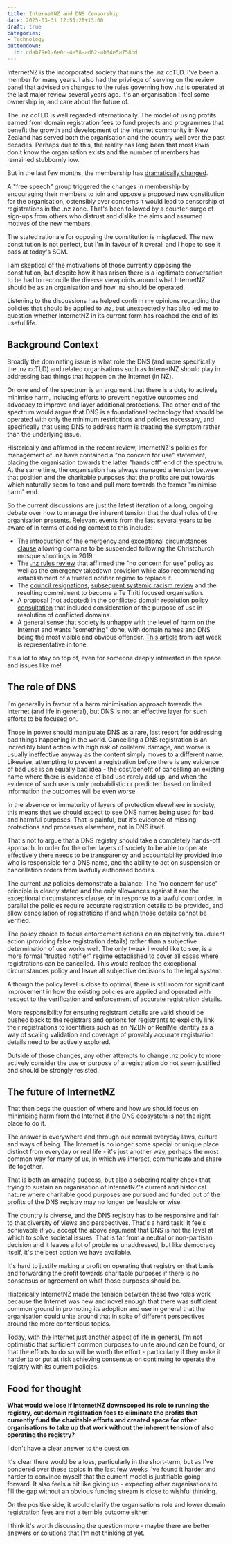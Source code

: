 ```yaml
---
title: InternetNZ and DNS Censorship
date: 2025-03-31 12:55:28+13:00
draft: true
categories:
- Technology
buttondown:
  id: cdab79e1-6e0c-4e58-ad62-ab34e5a758bd
---
```


InternetNZ is the incorporated society that runs the .nz ccTLD. I've been a member for many years. I also had the privilege of serving on the review panel that advised on changes to the rules governing how .nz is operated at the last major review several years ago. It's an organisation I feel some ownership in, and care about the future of.

The .nz ccTLD is well regarded internationally. The model of using profits earned from domain registration fees to fund projects and programmes that benefit the growth and development of the Internet community in New Zealand has served both the organisation and the country well over the past decades. Perhaps due to this, the reality has long been that most kiwis don't know the organisation exists and the number of members has remained stubbornly low.

But in the last few months, the membership has [dramatically changed](https://billbennett.co.nz/internetnz-disrupted/).

A "free speech" group triggered the changes in membership by encouraging their members to join and oppose a proposed new constitution for the organisation, ostensibly over concerns it would lead to censorship of registrations in the .nz zone. That's been followed by a counter-surge of sign-ups from others who distrust and dislike the aims and assumed motives of the new members.

The stated rationale for opposing the constitution is misplaced. The new constitution is not perfect, but I'm in favour of it overall and I hope to see it pass at today's SGM.

I am skeptical of the motivations of those currently opposing the constitution, but despite how it has arisen there is a legitimate conversation to be had to reconcile the diverse viewpoints around what InternetNZ should be as an organisation and how .nz should be operated.

Listening to the discussions has helped confirm my opinions regarding the policies that should be applied to .nz, but unexpectedly has also led me to question whether InternetNZ in its current form has reached the end of its useful life.


## Background Context

Broadly the dominating issue is what role the DNS (and more specifically the .nz ccTLD) and related organisations such as InternetNZ should play in addressing bad things that happen on the Internet (in NZ).

On one end of the spectrum is an argument that there is a duty to actively minimise harm, including efforts to prevent negative outcomes and advocacy to improve and layer additional protections. The other end of the spectrum would argue that DNS is a foundational technology that should be operated with only the minimum restrictions and policies necessary, and specifically that using DNS to address harm is treating the symptom rather than the underlying issue.

Historically and affirmed in the recent review, InternetNZ's policies for management of .nz have contained a "no concern for use" statement, placing the organisation towards the latter "hands off" end of the spectrum. At the same time, the organisation has always managed a tension between that position and the charitable purposes that the profits are put towards which naturally seem to tend and pull more towards the former "minimise harm" end.

So the current discussions are just the latest iteration of a long, ongoing debate over how to manage the inherent tension that the dual roles of the organisation presents. Relevant events from the last several years to be aware of in terms of adding context to this include:

* The [introduction of the emergency and exceptional circumstances clause](https://internetnz.nz/news-and-articles/ensuring-nz-can-respond-emergencies-and-crises/) allowing domains to be suspended following the Christchurch mosque shootings in 2019.
* The [.nz rules review](https://internetnz.nz/nz-domains/nz-rules/nz-policy-review/nz-policy-review-archive/#review2019) that affirmed the "no concern for use" policy as well as the emergency takedown provision while also recommending establishment of a trusted notifier regime to replace it.
* The [council resignations](https://businessdesk.co.nz/article/technology/pakeha-old-boys-club-maori-women-quit-internetnz), [subsequent systemic racism review](https://internetnz.nz/systemic-racism-review/) and the resulting commitment to become a Te Tiriti focused organisation.
* A proposal (not adopted) in the [conflicted domain resolution policy consultation](https://internetnz.nz/nz-domains/conflicted-domain-names-policy-review/) that included consideration of the purpose of use in resolution of conflicted domains.
* A general sense that society is unhappy with the level of harm on the Internet and wants "something" done, with domain names and DNS being the most visible and obvious offender. [This article](https://www.nzherald.co.nz/business/auckland-transport-warns-about-pretend-parking-site-registered-with-internetnz-using-fake-details/42KK6ZH545AU7F5DBPG3UNW63Q/) from last week is representative in tone.

It's a lot to stay on top of, even for someone deeply interested in the space and issues like me!


## The role of DNS

I'm generally in favour of a harm minimisation approach towards the Internet (and life in general), but DNS is not an effective layer for such efforts to be focused on.

Those in power should manipulate DNS as a rare, last resort for addressing bad things happening in the world. Cancelling a DNS registration is an incredibly blunt action with high risk of collateral damage, and worse is usually ineffective anyway as the content simply moves to a different name. Likewise, attempting to prevent a registration before there is any evidence of bad use is an equally bad idea - the cost/benefit of cancelling an existing name where there is evidence of bad use rarely add up, and when the evidence of such use is only probabilistic or predicted based on limited information the outcomes will be even worse.

In the absence or immaturity of layers of protection elsewhere in society, this means that we should expect to see DNS names being used for bad and harmful purposes. That is painful, but it's evidence of missing protections and processes elsewhere, not in DNS itself.

That's not to argue that a DNS registry should take a completely hands-off approach. In order for the other layers of society to be able to operate effectively there needs to be transparency and accountability provided into who is responsible for a DNS name, and the ability to act on suspension or cancellation orders from lawfully authorised bodies.

The current .nz policies demonstrate a balance: The "no concern for use" principle is clearly stated and the only allowances against it are the exceptional circumstances clause, or in response to a lawful court order. In parallel the policies require accurate registration details to be provided, and allow cancellation of registrations if and when those details cannot be verified.

The policy choice to focus enforcement actions on an objectively fraudulent action (providing false registration details) rather than a subjective determination of use works well. The only tweak I would like to see, is a more formal "trusted notifier" regime established to cover all cases where registrations can be cancelled. This would replace the exceptional circumstances policy and leave all subjective decisions to the legal system.

Although the policy level is close to optimal, there is still room for significant improvement in how the existing policies are applied and operated with respect to the verification and enforcement of accurate registration details.

More responsibility for ensuring registrant details are valid should be pushed back to the registrars and options for registrants to explicitly link their registrations to identifiers such as an NZBN or RealMe identity as a way of scaling validation and coverage of provably accurate registration details need to be actively explored.

Outside of those changes, any other attempts to change .nz policy to more actively consider the use or purpose of a registration do not seem justified and should be strongly resisted.


## The future of InternetNZ

That then begs the question of where and how we should focus on minimising harm from the Internet if the DNS ecosystem is not the right place to do it.

The answer is everywhere and through our normal everyday laws, culture and ways of being. The Internet is no longer some special or unique place distinct from everyday or real life - it's just another way, perhaps the most common way for many of us, in which we interact, communicate and share life together.

That is both an amazing success, but also a sobering reality check that trying to sustain an organisation of InternetNZ's current and historical nature where charitable good purposes are pursued and funded out of the profits of the DNS registry may no longer be feasible or wise.

The country is diverse, and the DNS registry has to be responsive and fair to that diversity of views and perspectives. That's a hard task! It feels achievable if you accept the above argument that DNS is not the level at which to solve societal issues. That is far from a neutral or non-partisan decision and it leaves a lot of problems unaddressed, but like democracy itself, it's the best option we have available.

It's hard to justify making a profit on operating that registry on that basis and forwarding the profit towards charitable purposes if there is no consensus or agreement on what those purposes should be.

Historically InternetNZ made the tension between these two roles work because the Internet was new and novel enough that there was sufficient common ground in promoting its adoption and use in general that the organisation could unite around that in spite of different perspectives around the more contentious topics.

Today, with the Internet just another aspect of life in general, I'm not optimistic that sufficient common purposes to unite around can be found, or that the efforts to do so will be worth the effort - particularly if they make it harder to or put at risk achieving consensus on continuing to operate the registry with its current policies.

## Food for thought

**What would we lose if InternetNZ downscoped its role to running the registry, cut domain registration fees to eliminate the profits that currently fund the charitable efforts and created space for other organisations to take up that work without the inherent tension of also operating the registry?**

I don't have a clear answer to the question.

It's clear there would be a loss, particularly in the short-term, but as I've pondered over these topics in the last few weeks I've found it harder and harder to convince myself that the current model is justifiable going forward. It also feels a bit like giving up - expecting other organisations to fill the gap without an obvious funding stream is close to wishful thinking.

On the positive side, it would clarify the organisations role and lower domain registration fees are not a terrible outcome either.

I think it's worth discussing the question more - maybe there are better answers or solutions that I'm not thinking of yet.

